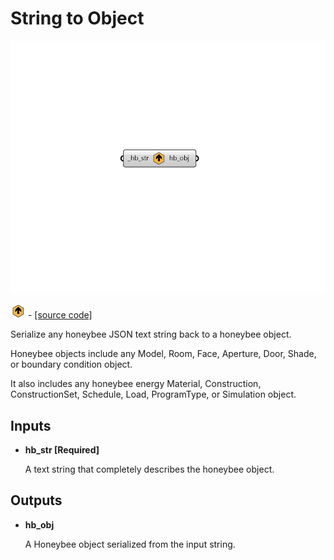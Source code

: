 # String to Object

![](../../.gitbook/assets/String_to_Object.png)

![](../../.gitbook/assets/String_to_Object%20%281%29.png) - [\[source code\]](https://github.com/ladybug-tools/honeybee-grasshopper-core/blob/master/honeybee_grasshopper_core/src//HB%20String%20to%20Object.py)

Serialize any honeybee JSON text string back to a honeybee object.

Honeybee objects include any Model, Room, Face, Aperture, Door, Shade, or boundary condition object.

It also includes any honeybee energy Material, Construction, ConstructionSet, Schedule, Load, ProgramType, or Simulation object.

## Inputs

* **hb\_str \[Required\]**

  A text string that completely describes the honeybee object. 

## Outputs

* **hb\_obj**

  A Honeybee object serialized from the input string. 

